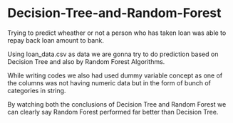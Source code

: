 # Decision-Tree-and-Random-Forest

Trying to predict wheather or not a person who has taken loan was able to repay back loan amount to bank.

Using loan_data.csv as data we are gonna try to do prediction based on Decision Tree and also by Random Forest Algorithms.

While writing codes we also had used dummy variable concept as one of the columns was not having numeric data but in the form of bunch of categories in string.

By watching both the conclusions of Decision Tree and Random Forest we can clearly say Random Forest performed far better than Decision Tree.
